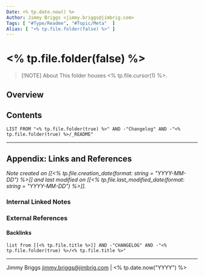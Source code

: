 ```yaml
---
Date: <% tp.date.now() %>
Author: Jimmy Briggs <jimmy.briggs@jimbrig.com>
Tags: [ "#Type/Readme", "#Topic/Meta"  ]
Alias: [ "<% tp.file.folder(false) %>" ]
---
```


# <% tp.file.folder(false) %>

> [!NOTE] About
> This folder houses <% tp.file.cursor(1) %>.

## Overview

## Contents

```dataview
LIST FROM "<% tp.file.folder(true) %>" AND -"Changelog" AND -"<% tp.file.folder(true) %>/_README"
```

***

## Appendix: Links and References

*Note created on [[<% tp.file.creation_date(format: string = "YYYY-MM-DD") %>]] and last modified on [[<% tp.file.last_modified_date(format: string = "YYYY-MM-DD") %>]].*

### Internal Linked Notes

### External References

#### Backlinks

```dataview
list from [[<% tp.file.title %>]] AND -"CHANGELOG" AND -"<% tp.file.folder(true) %>/<% tp.file.title %>"
```


***

Jimmy Briggs <jimmy.briggs@jimbrig.com> | <% tp.date.now("YYYY") %>

